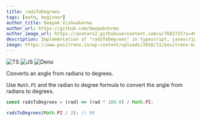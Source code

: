 ```yaml
---
title: radsToDegrees
tags: [math, beginner]
author_title: Deepak Vishwakarma
author_url: https://github.com/deepakshrma
author_image_url: https://avatars2.githubusercontent.com/u/7682731?s=400
description: Implementation of "radsToDegrees" in typescript, javascript and deno.
image: https://www.positronx.io/wp-content/uploads/2018/11/positronx-banner-1152-1.jpg
---
```


![TS](https://img.shields.io/badge/supports-typescript-blue.svg?style=flat-square)
![JS](https://img.shields.io/badge/supports-javascript-yellow.svg?style=flat-square)
![Deno](https://img.shields.io/badge/supports-deno-green.svg?style=flat-square)

Converts an angle from radians to degrees.

Use `Math.PI` and the radian to degree formula to convert the angle from radians to degrees.

```ts title="typescript"
const radsToDegrees = (rad) => (rad * 180.0) / Math.PI;
```

```ts title="typescript"
radsToDegrees(Math.PI / 2); // 90
```
